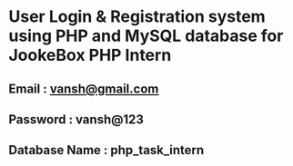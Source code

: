 # User Login & Registration system using PHP and MySQL database for JookeBox PHP Intern

## Email : vansh@gmail.com

## Password : vansh@123

## Database Name : php_task_intern
